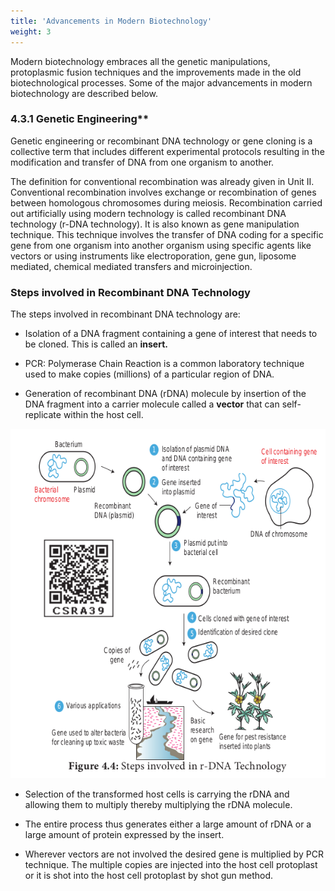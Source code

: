 ```yaml
---
title: 'Advancements in Modern Biotechnology'
weight: 3
---
```



Modern biotechnology embraces all the genetic manipulations, protoplasmic fusion techniques and the improvements made in the old biotechnological processes. Some of the major advancements in modern biotechnology are described below.

### 4.3.1 Genetic Engineering**

Genetic engineering or recombinant DNA technology or gene cloning is a collective term that includes different experimental protocols resulting in the modification and transfer of DNA from one organism to another.

The definition for conventional recombination was already given in Unit II. Conventional recombination involves exchange or recombination of genes between homologous chromosomes during meiosis. Recombination carried out artificially using modern technology is called recombinant DNA technology (r-DNA technology). It is also known as gene manipulation technique. This technique involves the transfer of DNA coding for a specific gene from one organism into another organism using specific agents like vectors or using instruments like electroporation, gene gun, liposome mediated, chemical mediated transfers and microinjection. 

### Steps involved in Recombinant DNA Technology 

The steps involved in recombinant DNA technology are: 
-  Isolation of a DNA fragment containing a gene of interest that needs to be cloned. This is called an **insert.**

- PCR: Polymerase Chain Reaction is a common laboratory technique used to make copies (millions) of a particular region of DNA.

- Generation of recombinant DNA (rDNA) molecule by insertion of the DNA fragment into a carrier molecule called a **vector** that can self-replicate within the host cell.

![Figure 4.4: Steps involved in r-DNA Technology](4.4.png  "img-class")

- Selection of the transformed host cells is carrying the rDNA and allowing them to multiply thereby multiplying the rDNA molecule.

- The entire process thus generates either a large amount of rDNA or a large amount of protein expressed by the insert.
- Wherever vectors are not involved the desired gene is multiplied by PCR technique. The multiple copies are injected into the host cell protoplast or it is shot into the host cell protoplast by shot gun method.
